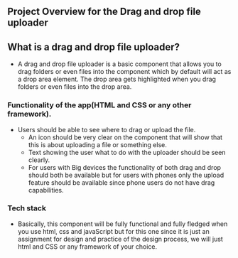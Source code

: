 ## Project Overview for the Drag and drop file uploader

## What is a drag and drop file uploader?
- A drag and drop file uploader is a basic component that allows you to drag folders or even files into the component which by default will act as a drop area element. The drop area gets highlighted when you drag folders or even files into the drop area.

### Functionality of the app(HTML and CSS or any other framework).
- Users should be able to see where to drag or upload the file.
    - An icon should be very clear on the component that will show that this is about uploading a file or something else.
    - Text showing the user what to do with the uploader should be seen clearly.
    - For users with Big devices the functionality of both drag and drop should both be available but for users with phones only the upload feature should be available since phone users do not have drag capabilities.
    
### Tech stack
- Basically, this component will be fully functional and fully fledged when you use html, css and javaScript but for this one since it is just an assignment for design and practice of the design process, we will just html and CSS or any framework of your choice.

